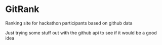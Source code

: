 # GitRank
Ranking site for hackathon participants based on github data

Just trying some stuff out with the github api to see if it would be a good idea
